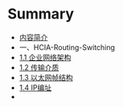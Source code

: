 # Summary

* [内容简介](README.md)
* 一、HCIA-Routing-Switching
* [1.1 企业网络架构](HCIA-RS/1-enterprise-network-arch.md)
* [1.2 传输介质](HCIA-RS/2-media.md)
* [1.3 以太网帧结构](HCIA-RS/3-ethernet.md)
* [1.4 IP编址](HCIA-RS/4-IP.md)
* 

